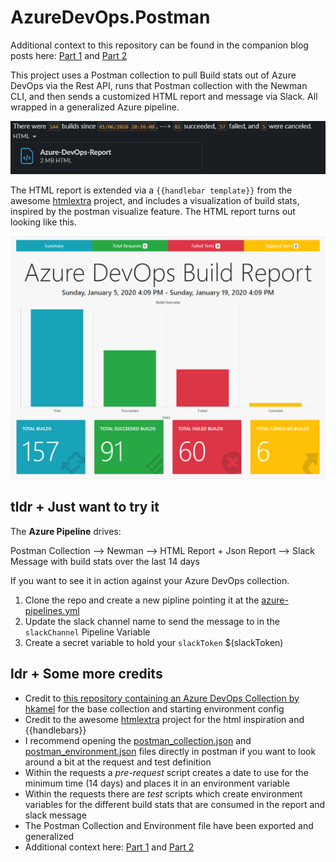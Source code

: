 # AzureDevOps.Postman

Additional context to this repository can be found in the companion blog posts here: [Part 1](https://www.esmith.dev/posts/share-azuredevops-stats-in-slack-using-a-postman-collection-part1/) and [Part 2](https://www.esmith.dev/posts/share-azuredevops-stats-in-slack-using-a-postman-collection-part2/)

This project uses a Postman collection to pull Build stats out of Azure DevOps via the Rest API, runs that Postman collection with the Newman CLI, and then sends a customized HTML report and message via Slack. All wrapped in a generalized Azure pipeline.

![example slack message](exampleSlackMessage.png)

The HTML report is extended via a ```{{handlebar template}}``` from the awesome [htmlextra](https://github.com/DannyDainton/newman-reporter-htmlextra) project, and includes a visualization of build stats, inspired by the postman visualize feature. The HTML report turns out looking like this.

![HTML Report](azureDevOpsBuildHTMLReport.png)


## tldr + Just want to try it

The **Azure Pipeline** drives:

Postman Collection --> Newman --> HTML Report + Json Report --> Slack Message with build stats over the last 14 days

If you want to see it in action against your Azure DevOps collection.

1. Clone the repo and create a new pipline pointing it at the [azure-pipelines.yml](azure-pipelines.yml)
2. Update the slack channel name to send the message to in the ```slackChannel``` Pipeline Variable
3. Create a secret variable to hold your ```slackToken``` $(slackToken)


## ldr + Some more credits

- Credit to [this repository containing an Azure DevOps Collection by hkamel](https://github.com/hkamel/azuredevops-postman-collections) for the base collection and starting environment config
- Credit to the awesome [htmlextra](https://github.com/DannyDainton/newman-reporter-htmlextra) project for the html inspiration and {{handlebars}}
- I recommend opening the [postman_collection.json](AzureDevOps.Postman.postman_collection.json) and [postman_environment.json](AzureDevOpsEnvironment.postman_environment.json) files directly in postman if you want to look around a bit at the request and test definition
- Within the requests a *pre-request* script creates a date to use for the minimum time (14 days) and places it in an environment variable
- Within the requests there are *test* scripts which create environment variables for the different build stats that are consumed in the report and slack message
- The Postman Collection and Environment file have been exported and generalized
- Additional context here: [Part 1](https://www.esmith.dev/posts/share-azuredevops-stats-in-slack-using-a-postman-collection-part1/) and [Part 2](https://www.esmith.dev/posts/share-azuredevops-stats-in-slack-using-a-postman-collection-part2/)
